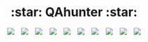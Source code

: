 <div align="center">
<h1> :star: QAhunter :star: </h1>

<kbd>
  <img src="https://i.ibb.co/Nrn3Tt2/1.jpg" />
</kbd>
&nbsp;
<kbd>
  <img src="https://i.ibb.co/DVWqwN7/2.jpg" />
</kbd>
&nbsp;
<kbd>
  <img src="https://i.ibb.co/cwB7yKx/3.jpg" />
</kbd>
&nbsp;
<kbd>
  <img src="https://i.ibb.co/F0rWFGT/4.jpg" />
</kbd>
&nbsp;
<kbd>
  <img src="https://i.ibb.co/rGBjLFs/5.jpg" />
</kbd>
&nbsp;
<kbd>
  <img src="https://i.ibb.co/8Dc7GMG/6.jpg" />
</kbd>
&nbsp;
<kbd>
  <img src="https://i.ibb.co/5TXj9H6/7.jpg" />
</kbd>
&nbsp;
<kbd>
  <img src="https://i.ibb.co/P1rfQcM/8.jpg" />
</kbd>
&nbsp;
<kbd>
  <img src="https://i.ibb.co/M6qwMRw/9.jpg" />
</kbd>
&nbsp;
<kbd>
  <img src="https://i.ibb.co/x26V1RZ/10.jpg" />
</kbd>
